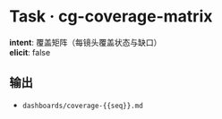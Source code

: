 # Task · cg-coverage-matrix

**intent**: 覆盖矩阵（每镜头覆盖状态与缺口）  
**elicit**: false

## 输出

- `dashboards/coverage-{{seq}}.md`
